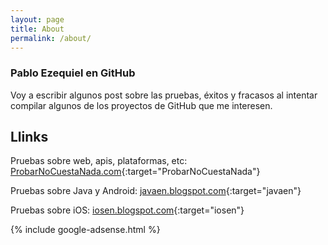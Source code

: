 ```yaml
---
layout: page
title: About
permalink: /about/
---
```


### Pablo Ezequiel en GitHub

Voy a escribir algunos post sobre las pruebas, éxitos y fracasos al intentar
compilar algunos de los proyectos de GitHub que me interesen.

 

## Llinks

Pruebas sobre web, apis, plataformas, etc:
[ProbarNoCuestaNada.com][ProbarNoCuestaNada.com]{:target="ProbarNoCuestaNada"}

Pruebas sobre Java y Android:
[javaen.blogspot.com][javaen.blogspot.com]{:target="javaen"}

Pruebas sobre iOS:
[iosen.blogspot.com][iosen.blogspot.com]{:target="iosen"}


{% include google-adsense.html %}

[ProbarNoCuestaNada.com]: http://www.probarnocuestanada.com
[javaen.blogspot.com]:    http://javaen.blogspot.com
[iosen.blogspot.com]:     http://iosen.blogspot.com  
